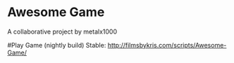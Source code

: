 # Awesome Game
A collaborative project by metalx1000

#Play Game (nightly build)
Stable: http://filmsbykris.com/scripts/Awesome-Game/



